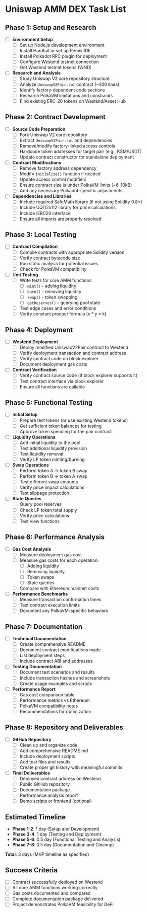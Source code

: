 # Uniswap AMM DEX Task List

## Phase 1: Setup and Research
- [ ] **Environment Setup**
  - [ ] Set up Node.js development environment
  - [ ] Install Hardhat or set up Remix IDE
  - [ ] Install Polkadot RPC plugin for deployment
  - [ ] Configure Westend testnet connection
  - [ ] Get Westend testnet tokens (WND)

- [ ] **Research and Analysis**
  - [ ] Study Uniswap V2 core repository structure
  - [ ] Analyze `UniswapV2Pair.sol` contract (~300 lines)
  - [ ] Identify factory-dependent code sections
  - [ ] Research PolkaVM limitations and constraints
  - [ ] Find existing ERC-20 tokens on Westend/Asset Hub

## Phase 2: Contract Development
- [ ] **Source Code Preparation**
  - [ ] Fork Uniswap V2 core repository
  - [ ] Extract `UniswapV2Pair.sol` and dependencies
  - [ ] Remove/modify factory-linked access controls
  - [ ] Hardcode token addresses for target pair (e.g., KSM/USDT)
  - [ ] Update contract constructor for standalone deployment

- [ ] **Contract Modifications**
  - [ ] Remove factory address dependency
  - [ ] Modify `initialize()` function if needed
  - [ ] Update access control modifiers
  - [ ] Ensure contract size is under PolkaVM limits (~6-10kB)
  - [ ] Add any necessary Polkadot-specific adjustments

- [ ] **Dependencies and Libraries**
  - [ ] Include required SafeMath library (if not using Solidity 0.8+)
  - [ ] Include UQ112x112 library for price calculations
  - [ ] Include IERC20 interface
  - [ ] Ensure all imports are properly resolved

## Phase 3: Local Testing
- [ ] **Contract Compilation**
  - [ ] Compile contracts with appropriate Solidity version
  - [ ] Verify contract bytecode size
  - [ ] Run static analysis for potential issues
  - [ ] Check for PolkaVM compatibility

- [ ] **Unit Testing**
  - [ ] Write tests for core AMM functions:
    - [ ] `mint()` - adding liquidity
    - [ ] `burn()` - removing liquidity
    - [ ] `swap()` - token swapping
    - [ ] `getReserves()` - querying pool state
  - [ ] Test edge cases and error conditions
  - [ ] Verify constant product formula (x * y = k)

## Phase 4: Deployment
- [ ] **Westend Deployment**
  - [ ] Deploy modified UniswapV2Pair contract to Westend
  - [ ] Verify deployment transaction and contract address
  - [ ] Verify contract code on block explorer
  - [ ] Document deployment gas costs

- [ ] **Contract Verification**
  - [ ] Verify contract source code (if block explorer supports it)
  - [ ] Test contract interface via block explorer
  - [ ] Ensure all functions are callable

## Phase 5: Functional Testing
- [ ] **Initial Setup**
  - [ ] Prepare test tokens (or use existing Westend tokens)
  - [ ] Get sufficient token balances for testing
  - [ ] Approve token spending for the pair contract

- [ ] **Liquidity Operations**
  - [ ] Add initial liquidity to the pool
  - [ ] Test additional liquidity provision
  - [ ] Test liquidity removal
  - [ ] Verify LP token minting/burning

- [ ] **Swap Operations**
  - [ ] Perform token A → token B swap
  - [ ] Perform token B → token A swap
  - [ ] Test different swap amounts
  - [ ] Verify price impact calculations
  - [ ] Test slippage protection

- [ ] **State Queries**
  - [ ] Query pool reserves
  - [ ] Check LP token total supply
  - [ ] Verify price calculations
  - [ ] Test view functions

## Phase 6: Performance Analysis
- [ ] **Gas Cost Analysis**
  - [ ] Measure deployment gas cost
  - [ ] Measure gas costs for each operation:
    - [ ] Adding liquidity
    - [ ] Removing liquidity
    - [ ] Token swaps
    - [ ] State queries
  - [ ] Compare with Ethereum mainnet costs

- [ ] **Performance Benchmarks**
  - [ ] Measure transaction confirmation times
  - [ ] Test contract execution limits
  - [ ] Document any PolkaVM-specific behaviors

## Phase 7: Documentation
- [ ] **Technical Documentation**
  - [ ] Create comprehensive README
  - [ ] Document contract modifications made
  - [ ] List deployment steps
  - [ ] Include contract ABI and addresses

- [ ] **Testing Documentation**
  - [ ] Document test scenarios and results
  - [ ] Include transaction hashes and screenshots
  - [ ] Create usage examples and scripts

- [ ] **Performance Report**
  - [ ] Gas cost comparison table
  - [ ] Performance metrics vs Ethereum
  - [ ] PolkaVM compatibility notes
  - [ ] Recommendations for optimization

## Phase 8: Repository and Deliverables
- [ ] **GitHub Repository**
  - [ ] Clean up and organize code
  - [ ] Add comprehensive README.md
  - [ ] Include deployment scripts
  - [ ] Add test files and results
  - [ ] Create proper git history with meaningful commits

- [ ] **Final Deliverables**
  - [ ] Deployed contract address on Westend
  - [ ] Public GitHub repository
  - [ ] Documentation package
  - [ ] Performance analysis report
  - [ ] Demo scripts or frontend (optional)

## Estimated Timeline
- **Phase 1-2**: 1 day (Setup and Development)
- **Phase 3-4**: 1 day (Testing and Deployment)
- **Phase 5-6**: 0.5 day (Functional Testing and Analysis)
- **Phase 7-8**: 0.5 day (Documentation and Cleanup)

**Total**: 3 days (MVP timeline as specified)

## Success Criteria
- [ ] Contract successfully deployed on Westend
- [ ] All core AMM functions working correctly
- [ ] Gas costs documented and compared
- [ ] Complete documentation package delivered
- [ ] Project demonstrates PolkaVM feasibility for DeFi 